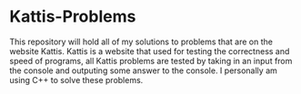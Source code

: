 # Kattis-Problems
This repository will hold all of my solutions to problems that are on the website Kattis.
Kattis is a website that used for testing the correctness and speed of programs, all Kattis problems
are tested by taking in an input from the console and outputing some answer to the console.
I personally am using C++ to solve these problems. 
